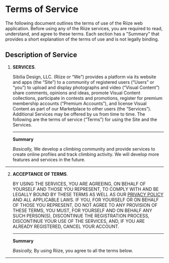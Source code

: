 # Terms of Service

The following document outlines the terms of use of the Riize web application. Before using any of the Riize services, you are required to read, understand, and agree to these terms. Each section has a "Summary" that provides a short explanation of the terms of use and is not legally binding.

## Description of Service

1. **SERVICES**.

	Sibilia Design, LLC. (Riize or “We”) provides a platform via its website and apps (the “Site”) to a community of registered users (“Users” or “you”) to upload and display photographs and video (“Visual Content”) share comments, opinions and ideas, promote Visual Content collections, participate in contests and promotions, register for premium membership accounts (“Premium Accounts”), and license Visual Content as part of our Marketplace to other users (the “Services”). Additional Services may be offered by us from time to time. The following are the terms of service (“Terms”) for using the Site and the Services.

	---

	**Summary**

	_Basically,_ We develop a climbing community and provide services to create online profiles and track climbing activity. We will develop more features and services in the future.

---

2. **ACCEPTANCE OF TERMS**.

	BY USING THE SERVICES, YOU ARE AGREEING, ON BEHALF OF YOURSELF AND THOSE YOU REPRESENT, TO COMPLY WITH AND BE LEGALLY BOUND BY THESE TERMS AS WELL AS OUR [PRIVACY POLICY](https://github.com/asibilia/riize-legal/blob/master/privacy.md) AND ALL APPLICABLE LAWS. IF YOU, FOR YOURSELF OR ON BEHALF OF THOSE YOU REPRESENT, DO NOT AGREE TO ANY PROVISION OF THESE TERMS, YOU MUST, FOR YOURSELF AND ON BEHALF ANY SUCH PERSON(S), DISCONTINUE THE REGISTRATION PROCESS, DISCONTINUE YOUR USE OF THE SERVICES, AND, IF YOU ARE ALREADY REGISTERED, CANCEL YOUR ACCOUNT.

	---

	**Summary**

	_Basically,_ By using Riize, you agree to all the terms below.

---
